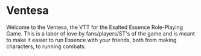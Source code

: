 # Ventesa

Welcome to the Ventesa, the VTT for the Exalted Essence Role-Playing Game. This is a labor of love by fans/players/ST's of the game and is meant to make it easier to run Essence with your friends, both from making characters, to running combats.
